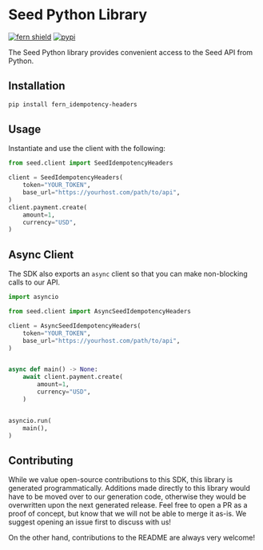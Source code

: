 # Seed Python Library

[![fern shield](https://img.shields.io/badge/%F0%9F%8C%BF-SDK%20generated%20by%20Fern-brightgreen)](https://github.com/fern-api/fern)
[![pypi](https://img.shields.io/pypi/v/fern_idempotency-headers)](https://pypi.python.org/pypi/fern_idempotency-headers)

The Seed Python library provides convenient access to the Seed API from Python.

## Installation

```sh
pip install fern_idempotency-headers
```

## Usage

Instantiate and use the client with the following:

```python
from seed.client import SeedIdempotencyHeaders

client = SeedIdempotencyHeaders(
    token="YOUR_TOKEN",
    base_url="https://yourhost.com/path/to/api",
)
client.payment.create(
    amount=1,
    currency="USD",
)
```

## Async Client

The SDK also exports an `async` client so that you can make non-blocking calls to our API.

```python
import asyncio

from seed.client import AsyncSeedIdempotencyHeaders

client = AsyncSeedIdempotencyHeaders(
    token="YOUR_TOKEN",
    base_url="https://yourhost.com/path/to/api",
)


async def main() -> None:
    await client.payment.create(
        amount=1,
        currency="USD",
    )


asyncio.run(
    main(),
)
```

## Contributing

While we value open-source contributions to this SDK, this library is generated programmatically.
Additions made directly to this library would have to be moved over to our generation code,
otherwise they would be overwritten upon the next generated release. Feel free to open a PR as
a proof of concept, but know that we will not be able to merge it as-is. We suggest opening
an issue first to discuss with us!

On the other hand, contributions to the README are always very welcome!
